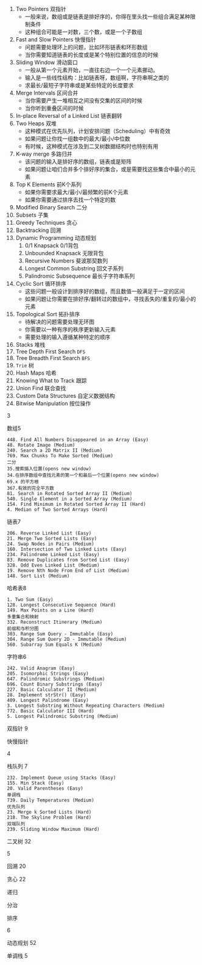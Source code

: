 1. Two Pointers 双指针
   - 一般来说，数组或是链表是排好序的，你得在里头找一些组合满足某种限制条件
   - 这种组合可能是一对数，三个数，或是一个子数组
2. Fast and Slow Pointers 快慢指针
   - 问题需要处理环上的问题，比如环形链表和环形数组
   - 当你需要知道链表的长度或是某个特别位置的信息的时候
3. Sliding Window 滑动窗口
   - 一般从第一个元素开始，一直往右边一个一个元素挪动。
   - 输入是一些线性结构：比如链表呀，数组啊，字符串啊之类的
   - 求最长/最短子字符串或是某些特定的长度要求
4. Merge Intervals 区间合并
   - 当你需要产生一堆相互之间没有交集的区间的时候
   - 当你听到重叠区间的时候
5. In-place Reversal of a Linked List 链表翻转
6. Two Heaps 双堆
   - 这种模式在优先队列，计划安排问题（Scheduling）中有奇效
   - 如果问题让你找一组数中的最大/最小/中位数
   - 有时候，这种模式在涉及到二叉树数据结构时也特别有用
7. K-way merge 多路归并
   - 该问题的输入是排好序的数组，链表或是矩阵
   - 如果问题让咱们合并多个排好序的集合，或是需要找这些集合中最小的元素
8. Top K Elements 前K个系列
   - 如果你需要求最大/最小/最频繁的前K个元素
   - 如果你需要通过排序去找一个特定的数
9. Modified Binary Search 二分
10. Subsets 子集
11. Greedy Techniques 贪心
12. Backtracking 回溯
13. Dynamic Programming 动态规划
    1. 0/1 Knapsack 0/1背包
    2. Unbounded Knapsack 无限背包
    3. Recursive Numbers 斐波那契数列
    4. Longest Common Substring 回文子系列
    5. Palindromic Subsequence 最长子字符串系列
14. Cyclic Sort 循环排序
    - 这些问题一般设计到排序好的数组，而且数值一般满足于一定的区间
    - 如果问题让你需要在排好序/翻转过的数组中，寻找丢失的/重复的/最小的元素
15. Topological Sort 拓扑排序
    - 待解决的问题需要处理无环图
    - 你需要以一种有序的秩序更新输入元素
    - 需要处理的输入遵循某种特定的顺序
16. Stacks 堆栈
17. Tree Depth First Search `DFS`
18. Tree Breadth First Search `BFS`
19. `Trie` 树
20. Hash Maps 哈希
21. Knowing What to Track 跟踪
22. Union Find 联合查找
23. Custom Data Structures 自定义数据结构
24. Bitwise Manipulation 按位操作



3

数组5 

```
448. Find All Numbers Disappeared in an Array (Easy)
48. Rotate Image (Medium)
240. Search a 2D Matrix II (Medium)
769. Max Chunks To Make Sorted (Medium)
二分
35.搜索插入位置(opens new window)
34.在排序数组中查找元素的第一个和最后一个位置(opens new window)
69.x 的平方根
367.有效的完全平方数
81. Search in Rotated Sorted Array II (Medium)
540. Single Element in a Sorted Array (Medium)
154. Find Minimum in Rotated Sorted Array II (Hard)
4. Median of Two Sorted Arrays (Hard)
```

链表7 

```
206. Reverse Linked List (Easy)
21. Merge Two Sorted Lists (Easy)
24. Swap Nodes in Pairs (Medium)
160. Intersection of Two Linked Lists (Easy)
234. Palindrome Linked List (Easy)
83. Remove Duplicates from Sorted List (Easy)
328. Odd Even Linked List (Medium)
19. Remove Nth Node From End of List (Medium)
148. Sort List (Medium)
```

哈希表8 

```
1. Two Sum (Easy)
128. Longest Consecutive Sequence (Hard)
149. Max Points on a Line (Hard)
多重集合和映射
332. Reconstruct Itinerary (Medium)
前缀和与积分图
303. Range Sum Query - Immutable (Easy)
304. Range Sum Query 2D - Immutable (Medium)
560. Subarray Sum Equals K (Medium)
```

字符串6

```
242. Valid Anagram (Easy)
205. Isomorphic Strings (Easy)
647. Palindromic Substrings (Medium)
696. Count Binary Substrings (Easy)
227. Basic Calculator II (Medium)
28. Implement strStr() (Easy)
409. Longest Palindrome (Easy)
3. Longest Substring Without Repeating Characters (Medium)
772. Basic Calculator III (Hard)
5. Longest Palindromic Substring (Medium)
```

双指针 9

快慢指针

4

栈队列 7

```
232. Implement Queue using Stacks (Easy)
155. Min Stack (Easy)
20. Valid Parentheses (Easy)
单调栈
739. Daily Temperatures (Medium)
优先队列
23. Merge k Sorted Lists (Hard)
218. The Skyline Problem (Hard)
双端队列
239. Sliding Window Maximum (Hard)
```

二叉树 32

5

回溯 20

贪心 22

递归

分治

排序

6

动态规划 52

单调栈 5






